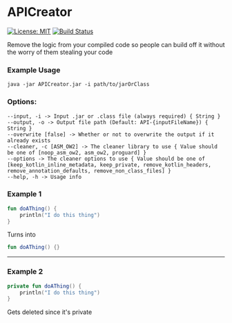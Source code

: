 # APICreator

[![License: MIT](https://img.shields.io/badge/license-MIT-blue.svg)](LICENSE)
[![Build Status](https://drone.12oclock.dev/api/badges/camdenorrb/APICreator/status.svg)](https://drone.12oclock.dev/camdenorrb/APICreator)

Remove the logic from your compiled code so people can build off it without the worry of them stealing your code

### Example Usage
`java -jar APICreator.jar -i path/to/jarOrClass`


### Options:
```
--input, -i -> Input .jar or .class file (always required) { String }
--output, -o -> Output file path (Default: API-{inputFileName}) { String }
--overwrite [false] -> Whether or not to overwrite the output if it already exists 
--cleaner, -c [ASM_OW2] -> The cleaner library to use { Value should be one of [noop_asm_ow2, asm_ow2, proguard] }
--options -> The cleaner options to use { Value should be one of [keep_kotlin_inline_metadata, keep_private, remove_kotlin_headers, remove_annotation_defaults, remove_non_class_files] }
--help, -h -> Usage info 
```

### Example 1
```kotlin
fun doAThing() { 
    println("I do this thing")
}
```
Turns into
```kotlin
fun doAThing() {}
```
---
### Example 2

```kotlin
private fun doAThing() { 
    println("I do this thing")
}
```
Gets deleted since it's private
